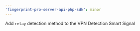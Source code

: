 ```yaml
---
'fingerprint-pro-server-api-php-sdk': minor
---
```


Add `relay` detection method to the VPN Detection Smart Signal
